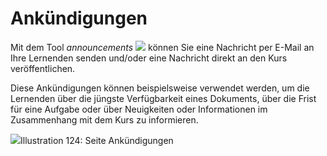 # Ankündigungen

Mit dem Tool _announcements_ ![](../../.gitbook/assets/graphics226%20%283%29.png) können Sie eine Nachricht per E-Mail an Ihre Lernenden senden und/oder eine Nachricht direkt an den Kurs veröffentlichen.

Diese Ankündigungen können beispielsweise verwendet werden, um die Lernenden über die jüngste Verfügbarkeit eines Dokuments, über die Frist für eine Aufgabe oder über Neuigkeiten oder Informationen im Zusammenhang mit dem Kurs zu informieren.

![](../../.gitbook/assets/images163%20%284%29.png)Illustration 124: Seite Ankündigungen

